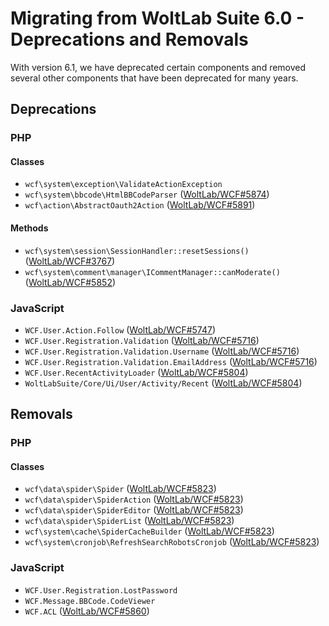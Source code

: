 # Migrating from WoltLab Suite 6.0 - Deprecations and Removals

With version 6.1, we have deprecated certain components and removed several other components that have been deprecated for many years.

## Deprecations

### PHP

#### Classes

- `wcf\system\exception\ValidateActionException`
- `wcf\system\bbcode\HtmlBBCodeParser` ([WoltLab/WCF#5874](https://github.com/WoltLab/WCF/pull/5874/))
- `wcf\action\AbstractOauth2Action` ([WoltLab/WCF#5891](https://github.com/WoltLab/WCF/pull/5891/))

#### Methods

- `wcf\system\session\SessionHandler::resetSessions()` ([WoltLab/WCF#3767](https://github.com/WoltLab/WCF/pull/3767))
- `wcf\system\comment\manager\ICommentManager::canModerate()` ([WoltLab/WCF#5852](https://github.com/WoltLab/WCF/pull/5852/))

### JavaScript

- `WCF.User.Action.Follow` ([WoltLab/WCF#5747](https://github.com/WoltLab/WCF/pull/5747))
- `WCF.User.Registration.Validation` ([WoltLab/WCF#5716](https://github.com/WoltLab/WCF/pull/5716))
- `WCF.User.Registration.Validation.Username` ([WoltLab/WCF#5716](https://github.com/WoltLab/WCF/pull/5716))
- `WCF.User.Registration.Validation.EmailAddress` ([WoltLab/WCF#5716](https://github.com/WoltLab/WCF/pull/5716))
- `WCF.User.RecentActivityLoader` ([WoltLab/WCF#5804](https://github.com/WoltLab/WCF/pull/5804))
- `WoltLabSuite/Core/Ui/User/Activity/Recent` ([WoltLab/WCF#5804](https://github.com/WoltLab/WCF/pull/5804))

## Removals

### PHP

#### Classes

- `wcf\data\spider\Spider` ([WoltLab/WCF#5823](https://github.com/WoltLab/WCF/pull/5823))
- `wcf\data\spider\SpiderAction` ([WoltLab/WCF#5823](https://github.com/WoltLab/WCF/pull/5823))
- `wcf\data\spider\SpiderEditor` ([WoltLab/WCF#5823](https://github.com/WoltLab/WCF/pull/5823))
- `wcf\data\spider\SpiderList` ([WoltLab/WCF#5823](https://github.com/WoltLab/WCF/pull/5823))
- `wcf\system\cache\SpiderCacheBuilder` ([WoltLab/WCF#5823](https://github.com/WoltLab/WCF/pull/5823))
- `wcf\system\cronjob\RefreshSearchRobotsCronjob` ([WoltLab/WCF#5823](https://github.com/WoltLab/WCF/pull/5823))

### JavaScript

- `WCF.User.Registration.LostPassword`
- `WCF.Message.BBCode.CodeViewer`
- `WCF.ACL` ([WoltLab/WCF#5860](https://github.com/WoltLab/WCF/pull/5860))
